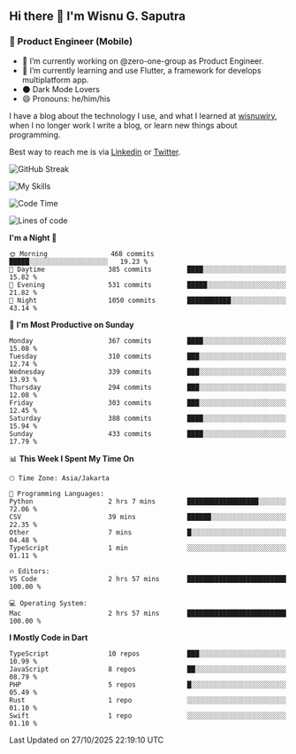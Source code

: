 ## Hi there 👋 I'm Wisnu G. Saputra

### :mobile_phone_off: Product Engineer (Mobile)

- 🔭 I’m currently working on @zero-one-group as Product Engineer.
- 🌱 I’m currently learning and use Flutter, a framework for develops multiplatform app.
- 🌑 Dark Mode Lovers
- 😄 Pronouns: he/him/his

I have a blog about the technology I use, and what I learned at [wisnuwiry](https://wisnuwiry.space/), when I no longer work I write a blog, or learn new things about programming.

Best way to reach me is via [Linkedin](https://www.linkedin.com/in/wisnu-saputra/) or [Twitter](https://twitter.com/wisnuwiry).

![GitHub Streak](https://streak-stats.demolab.com?user=wisnuwiry&theme=dark&hide_border=true)

![My Skills](https://skillicons.dev/icons?i=dart,flutter,kotlin,swift,go,js,css,neovim,git,linux&perline=5)

<!--START_SECTION:waka-->
![Code Time](http://img.shields.io/badge/Code%20Time-2%2C241%20hrs%2019%20mins-blue)

![Lines of code](https://img.shields.io/badge/From%20Hello%20World%20I%27ve%20Written-2.8%20million%20lines%20of%20code-blue)

**I'm a Night 🦉** 

```text
🌞 Morning                468 commits         █████░░░░░░░░░░░░░░░░░░░░   19.23 % 
🌆 Daytime                385 commits         ████░░░░░░░░░░░░░░░░░░░░░   15.82 % 
🌃 Evening                531 commits         █████░░░░░░░░░░░░░░░░░░░░   21.82 % 
🌙 Night                  1050 commits        ███████████░░░░░░░░░░░░░░   43.14 % 
```
📅 **I'm Most Productive on Sunday** 

```text
Monday                   367 commits         ████░░░░░░░░░░░░░░░░░░░░░   15.08 % 
Tuesday                  310 commits         ███░░░░░░░░░░░░░░░░░░░░░░   12.74 % 
Wednesday                339 commits         ███░░░░░░░░░░░░░░░░░░░░░░   13.93 % 
Thursday                 294 commits         ███░░░░░░░░░░░░░░░░░░░░░░   12.08 % 
Friday                   303 commits         ███░░░░░░░░░░░░░░░░░░░░░░   12.45 % 
Saturday                 388 commits         ████░░░░░░░░░░░░░░░░░░░░░   15.94 % 
Sunday                   433 commits         ████░░░░░░░░░░░░░░░░░░░░░   17.79 % 
```


📊 **This Week I Spent My Time On** 

```text
🕑︎ Time Zone: Asia/Jakarta

💬 Programming Languages: 
Python                   2 hrs 7 mins        ██████████████████░░░░░░░   72.06 % 
CSV                      39 mins             ██████░░░░░░░░░░░░░░░░░░░   22.35 % 
Other                    7 mins              █░░░░░░░░░░░░░░░░░░░░░░░░   04.48 % 
TypeScript               1 min               ░░░░░░░░░░░░░░░░░░░░░░░░░   01.11 % 

🔥 Editors: 
VS Code                  2 hrs 57 mins       █████████████████████████   100.00 % 

💻 Operating System: 
Mac                      2 hrs 57 mins       █████████████████████████   100.00 % 
```

**I Mostly Code in Dart** 

```text
TypeScript               10 repos            ███░░░░░░░░░░░░░░░░░░░░░░   10.99 % 
JavaScript               8 repos             ██░░░░░░░░░░░░░░░░░░░░░░░   08.79 % 
PHP                      5 repos             █░░░░░░░░░░░░░░░░░░░░░░░░   05.49 % 
Rust                     1 repo              ░░░░░░░░░░░░░░░░░░░░░░░░░   01.10 % 
Swift                    1 repo              ░░░░░░░░░░░░░░░░░░░░░░░░░   01.10 % 
```




 Last Updated on 27/10/2025 22:19:10 UTC
<!--END_SECTION:waka-->
